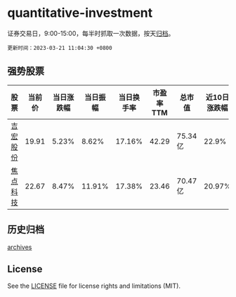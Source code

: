 # quantitative-investment

证券交易日，9:00-15:00，每半时抓取一次数据，按天[归档](archives)。

`更新时间：2023-03-21 11:04:30 +0800`

## 强势股票

|股票|当前价|当日涨跌幅|当日振幅|当日换手率|市盈率TTM|总市值|近10日涨跌幅|
|----|----|----|----|----|----|----|----|
|[吉宏股份](https://xueqiu.com/S/SZ002803)|19.91|5.23%|8.62%|17.16%|42.29|75.34亿|22.9%|
|[焦点科技](https://xueqiu.com/S/SZ002315)|22.67|8.47%|11.91%|17.38%|23.46|70.47亿|20.97%|

## 历史归档

[archives](archives)

## License

See the [LICENSE](LICENSE) file for license rights and limitations (MIT).